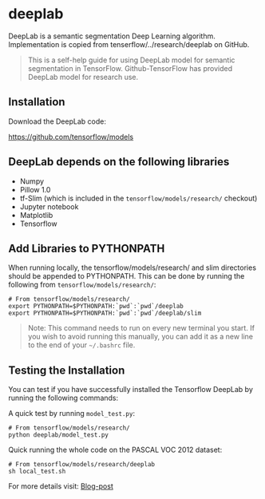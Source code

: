 # deeplab
DeepLab is a semantic segmentation Deep Learning algorithm. Implementation is copied from tenserflow/../research/deeplab on GitHub.


> This is a self-help guide for using DeepLab model for semantic segmentation in TensorFlow. Github-TensorFlow has provided DeepLab model for research use.

## Installation
Download the DeepLab code:

https://github.com/tensorflow/models

## DeepLab depends on the following libraries
- Numpy
- Pillow 1.0
- tf-Slim (which is included in the `tensorflow/models/research/` checkout)
- Jupyter notebook
- Matplotlib
- Tensorflow

## Add Libraries to PYTHONPATH
When running locally, the tensorflow/models/research/ and slim directories should be appended to PYTHONPATH. This can be done by running the following from `tensorflow/models/research/`:

```
# From tensorflow/models/research/
export PYTHONPATH=$PYTHONPATH:`pwd`:`pwd`/deeplab
export PYTHONPATH=$PYTHONPATH:`pwd`:`pwd`/deeplab/slim
```

> Note: This command needs to run on every new terminal you start. If you wish to avoid running this manually, you can add it as a new line to the end of your `~/.bashrc` file.

## Testing the Installation
You can test if you have successfully installed the Tensorflow DeepLab by running the following commands:

A quick test by running `model_test.py`:

```
# From tensorflow/models/research/
python deeplab/model_test.py
```

Quick running the whole code on the PASCAL VOC 2012 dataset:

```
# From tensorflow/models/research/deeplab
sh local_test.sh
```
For more details visit: [Blog-post](https://beerensahu.wordpress.com/category/deep-learning/deeplab/)
